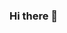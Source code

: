 ### Hi there 👋

<!--
**kimono-k/kimono-k** is a ✨ _special_ ✨ repository because its `README.md` (this file) appears on your GitHub profile.

Here are some ideas to get you started:

💻  Python, Django, Flask, Node.js, Express.js
🌐  HTML5, CSS3, JavaScript, jQuery, React
🛢   MySQL, MongoDB.
🔭 I’m currently working on a blogging system in Flask.
🌱 I’m currently learning React.
👯 I’m looking to collaborate on Python projects.
🤔 I’m looking for help with Math.
💬 Ask me about anything.
📫 How to reach me: kevinnarain94@gmail.com
⚡ Fun fact: I'm studying Korean because I'm looking for an internship there.
-->
